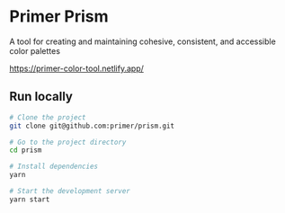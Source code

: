 # Primer Prism

A tool for creating and maintaining cohesive, consistent, and accessible color palettes

https://primer-color-tool.netlify.app/

## Run locally

```bash
# Clone the project
git clone git@github.com:primer/prism.git

# Go to the project directory
cd prism

# Install dependencies
yarn

# Start the development server
yarn start
```

